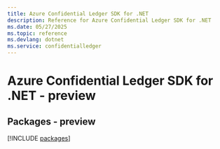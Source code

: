```yaml
---
title: Azure Confidential Ledger SDK for .NET
description: Reference for Azure Confidential Ledger SDK for .NET
ms.date: 05/27/2025
ms.topic: reference
ms.devlang: dotnet
ms.service: confidentialledger
---
```

# Azure Confidential Ledger SDK for .NET - preview
## Packages - preview
[!INCLUDE [packages](confidential-ledger-index.md)]